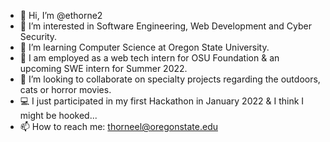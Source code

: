 - 👋 Hi, I’m @ethorne2
- 👀 I’m interested in Software Engineering, Web Development and Cyber Security.
- 🌱 I’m learning Computer Science at Oregon State University.
- 💼 I am employed as a web tech intern for OSU Foundation & an upcoming SWE intern for Summer 2022.
- 💞️ I’m looking to collaborate on specialty projects regarding the outdoors, cats or horror movies.
- 💻 I just participated in my first Hackathon in January 2022 & I think I might be hooked...
- 📫 How to reach me: thorneel@oregonstate.edu

<!---
ethorne2/ethorne2 is a ✨ special ✨ repository because its `README.md` (this file) appears on your GitHub profile.
You can click the Preview link to take a look at your changes.
--->
